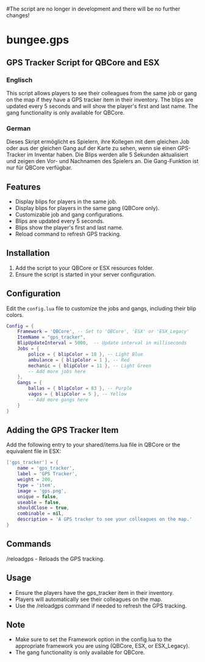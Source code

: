 #The script are no longer in development and there will be no further changes!

# bungee.gps

## GPS Tracker Script for QBCore and ESX

### Englisch
This script allows players to see their colleagues from the same job or gang on the map if they have a GPS tracker item in their inventory. The blips are updated every 5 seconds and will show the player's first and last name. The gang functionality is only available for QBCore.

### German
Dieses Skript ermöglicht es Spielern, ihre Kollegen mit dem gleichen Job oder aus der gleichen Gang auf der Karte zu sehen, wenn sie einen GPS-Tracker im Inventar haben. Die Blips werden alle 5 Sekunden aktualisiert und zeigen den Vor- und Nachnamen des Spielers an. Die Gang-Funktion ist nur für QBCore verfügbar.

## Features
- Display blips for players in the same job.
- Display blips for players in the same gang (QBCore only).
- Customizable job and gang configurations.
- Blips are updated every 5 seconds.
- Blips show the player's first and last name.
- Reload command to refresh GPS tracking.

## Installation
1. Add the script to your QBCore or ESX resources folder.
2. Ensure the script is started in your server configuration.

## Configuration
Edit the `config.lua` file to customize the jobs and gangs, including their blip colors.

```lua
Config = {
    Framework = 'QBCore', -- Set to 'QBCore', 'ESX' or 'ESX_Legacy'
    ItemName = "gps_tracker",
    BlipUpdateInterval = 5000,  -- Update interval in milliseconds
    Jobs = {
        police = { blipColor = 18 }, -- Light Blue
        ambulance = { blipColor = 1 }, -- Red
        mechanic = { blipColor = 11 }, -- Light Green
        -- Add more jobs here
    },
    Gangs = {
        ballas = { blipColor = 83 }, -- Purple
        vagos = { blipColor = 5 }, -- Yellow
        -- Add more gangs here
    }
}
```

## Adding the GPS Tracker Item
Add the following entry to your shared/items.lua file in QBCore or the equivalent file in ESX:

```lua
['gps_tracker'] = {
    name = 'gps_tracker',
    label = 'GPS Tracker',
    weight = 200,
    type = 'item',
    image = 'gps.png',
    unique = false,
    useable = false,
    shouldClose = true,
    combinable = nil,
    description = 'A GPS tracker to see your colleagues on the map.'
}
```

## Commands
/reloadgps - Reloads the GPS tracking.

## Usage
- Ensure the players have the gps_tracker item in their inventory.
- Players will automatically see their colleagues on the map.
- Use the /reloadgps command if needed to refresh the GPS tracking.

## Note
- Make sure to set the Framework option in the config.lua to the appropriate framework you are using (QBCore, ESX, or ESX_Legacy).
- The gang functionality is only available for QBCore.
